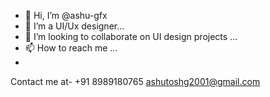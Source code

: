 - 👋 Hi, I’m @ashu-gfx
- 👀 I’m a UI/Ux designer...
- 💞️ I’m looking to collaborate on UI design projects ...
- 📫 How to reach me ...
- 
Contact me at-
  +91 8989180765
  ashutoshg2001@gmail.com

  
<!---
ashu-gfx/ashu-gfx is a ✨ special ✨ repository because its `README.md` (this file) appears on your GitHub profile.
You can click the Preview link to take a look at your changes.
--->
